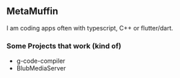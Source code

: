 ## MetaMuffin

I am coding apps often with typescript, C++ or flutter/dart.

### Some Projects that work (kind of)

- g-code-compiler
- BlubMediaServer
